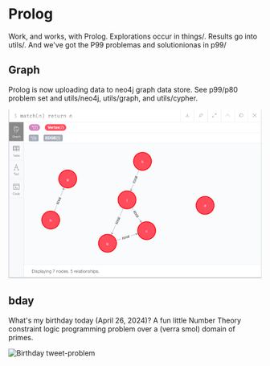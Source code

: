 # Prolog

Work, and works, with Prolog. Explorations occur in things/. Results go into 
utils/. And we've got the P99 problemas and solutionionas in p99/

## Graph

Prolog is now uploading data to neo4j graph data store. See p99/p80 problem
set and utils/neo4j, utils/graph, and utils/cypher.

![simple graph](imgs/simple-graph.png)

## bday

What's my birthday today (April 26, 2024)? A fun little Number Theory constraint
logic programming problem over a (verra smol) domain of primes.

![Birthday tweet-problem](imgs/57th-bday.png)
